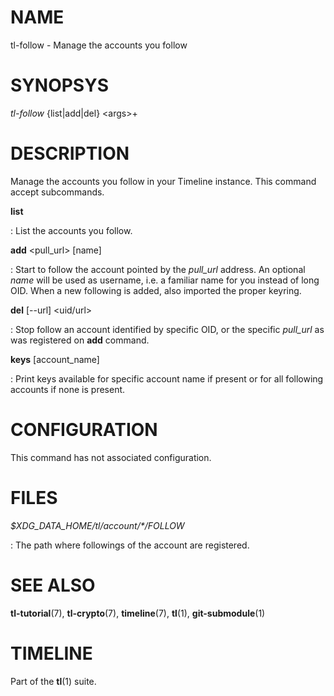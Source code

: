 # NAME

tl-follow - Manage the accounts you follow


# SYNOPSYS

*tl-follow* {list|add|del} \<args\>+

# DESCRIPTION

Manage the accounts you follow in your Timeline instance. This command
accept subcommands.

**list**

: List the accounts you follow.


**add** \<pull_url\> [name]

: Start to follow the account pointed by the *pull_url* address. An optional
*name* will be used as username, i.e. a familiar name for you instead of
long OID. When a new following is added, also imported the proper keyring.

**del** [\-\-url] \<uid/url\>

: Stop follow an account identified by specific OID, or the specific *pull_url*
as was registered on **add** command.

**keys** [account_name]

: Print keys available for specific account name if present or for all following
accounts if none is present.


# CONFIGURATION

This command has not associated configuration.

# FILES

*$XDG_DATA_HOME/tl/account/\*/FOLLOW*

: The path where followings of the account are registered.

# SEE ALSO

**tl-tutorial**(7), **tl-crypto**(7), **timeline**(7), **tl**(1), **git-submodule**(1)

# TIMELINE

Part of the **tl**(1) suite.
